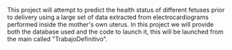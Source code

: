 This project will attempt to predict the health status of different fetuses prior to delivery using a large set of data extracted from electrocardiograms performed inside the mother's own uterus. In this project we will provide both the database used and the code to launch it, this will be launched from the main called "TrabajoDefinitivo".
